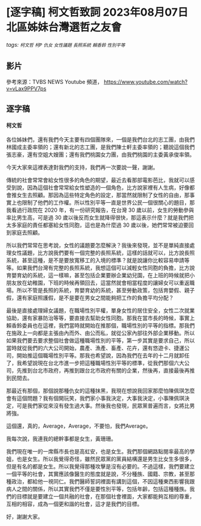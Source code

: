 # [逐字稿] 柯文哲致詞 2023年08月07日 北區姊妹台灣選哲之友會

###### tags: `柯文哲` `柯P` `仇女` `女性議題` `長照系統` `賴香鈴` `性別平等`

## 影片

參考來源：TVBS NEWS Youtube 頻道， https://www.youtube.com/watch?v=vLax9PPV7ps


## 逐字稿

#### 柯文哲

各位姊妹們，還有我們今天主要有四個團隊來，一個是我們台北的志工團，由我們林國成主委率領的；還有新北的志工團，是我們陳士軒主委率領的；聽說這個我們張志豪，還有空姐大嫂團；還有我們桃園女力團，由我們桃園的主委黃承俊率領。

今天大家來這裡表達對我們的支持，我們再一次要說一聲，謝謝。

傳統的社會常常會給女性很多的角色的期望，最近去看那部電影芭比，我就可以感受到說，因為這個社會常常給女性塑造的一個角色，比方說家裡有人生病，好像都會推女生去照顧。那因為這些特定角色的設定，那當然就限制了女性的自由，那事實上也限制了他們的工作權。所以性別平等一直是世界公民一個很關心的題目，那我看過行政院在 2020 年，有一份研究報告，在台灣 30 歲以前，女生的勞動參與率比男生高，可是過 30 歲以後反而女生就降得很快，那這表示什麼？就是我們把太多家庭的責任都塞給女性同胞，這也是為什麼過 30 歲以後，她們常常被迫要回到家庭去照顧。

所以我們常常在思考說，女性的議題要怎麼解決？我後來發現，並不是單純直接處理女性議題，比方說我們要有一個完整的長照系統，這樣的話就可以，比方說長照系統，甚至這種，是不是要放寬移工的入境的標準？就是說讓你比較容易申請等等。如果我們台灣有完整的長照系統，我想這個可以減輕女性同胞的負擔，比方說育嬰育幼的系統，這一樣嘛，甚至包括企業要辦企業幼兒園，在上班的時候就把小朋友放在幼稚園，下班的時候再領回去，這當然就會相當程度的讓婦女可以重返職場。所以不管是長照的系統，育嬰育幼的系統，甚至勞動政策，包括育嬰假、親子假，還有家庭照護假，是不是要在男女之間能夠把工作的負擔平均分配？

最後是直接處理婦女議題，在職場性別平權，單身女性的居住安全，女性二次就業協助，還有家暴防治等等，要直接去幫助女性同胞。那我在當市長的時候，事實上賴香鈴委員也在這裡，我們當時就開始在推那個，職場性別的平等的指標。那我們在施政上一向都是主張由內而外、由公而私，就從公家內部往外部企業移動。所以如果我們要去要求整個社會做這種職場性別的平等，第一步其實是要求自己，所以當時就從我們的六大公司開始，農產、漁產、畜產、花卉，還有悠遊卡、捷運公司，開始推這個職場性別平等。那我也希望說，因為我們在去年的十二月就卸任了，我希望說現在台北市進一步把這種職場性別平等的標準，從我們那個六大公司，先推到台北市政府，再推到跟台北市政府有關的企業，然後再，直接最後再推到民間去。

那最近有那個，那個說那種仇女的這種抹黑，我現在想說我回家那麼怕陳佩琪怎麼會有這個問題？我有個開玩笑，我們家小事我決定，大事我決定，小事陳佩琪決定，可是我們家從來沒有發生過大事。然後我也發現，民眾黨普遍而言，女將比男將強。

這個還，真的，Average，Average，不要怕，我們Average。

我每次說，我連我的總幹事都是女生，黃珊珊。

我們現在唯一的一席縣市長也是高虹安，也是女生。我們那個網路點閱率最高的學姐，也是女生。所以我覺得奇怪，雖然民眾黨的黨員結構還是男生比女生多很多，但是有名的都是女生。所以我覺得那種攻擊是沒有必要的。不過這樣，我們要建立一個平等的社會，其實應該像醫生的態度就是說，不分種族、國籍、宗教，甚至那種政治，都給他一視同仁。我們醫師誓詞裡面有講到這個，不因這種東西影響我跟病人之間的關係，所以其實我們不僅是要性別平等，包括年齡，包括這種種族。我們的目標就是要建立一個共融的社會，在那個社會裡面，大家都能夠互相的尊重，互相的相容，成為一個更和諧的社會，這才是我們的目標。

好，謝謝大家。